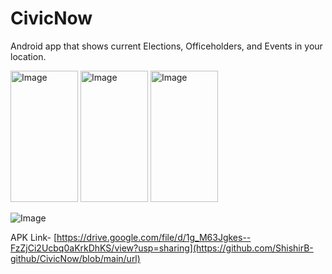 # CivicNow
Android app that shows current Elections, Officeholders, and Events in your location.

<img width="108" height="210" alt="Image" src="https://github.com/user-attachments/assets/5785109d-af88-4d04-94f2-6b9f0fd6d226" />
<img width="108" height="210" alt="Image" src="https://github.com/user-attachments/assets/6f18ad7d-970b-4b0e-85b1-1a1b4948ad01" />
<img width="108" height="210" alt="Image" src="https://github.com/user-attachments/assets/0f74b402-5bf5-4613-9f21-2d301fbc2833" />

![Image](https://github.com/user-attachments/assets/a34dcccd-878b-4742-bfe9-00fe9d567a50)

APK Link- [https://drive.google.com/file/d/1g_M63Jgkes--FzZjCi2Ucbq0aKrkDhKS/view?usp=sharing](https://github.com/ShishirB-github/CivicNow/blob/main/url)
